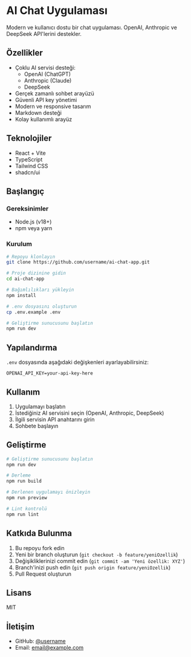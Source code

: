# AI Chat Uygulaması

Modern ve kullanıcı dostu bir chat uygulaması. OpenAI, Anthropic ve DeepSeek API'lerini destekler.

## Özellikler

- Çoklu AI servisi desteği:
  - OpenAI (ChatGPT)
  - Anthropic (Claude)
  - DeepSeek
- Gerçek zamanlı sohbet arayüzü
- Güvenli API key yönetimi
- Modern ve responsive tasarım
- Markdown desteği
- Kolay kullanımlı arayüz

## Teknolojiler

- React + Vite
- TypeScript
- Tailwind CSS
- shadcn/ui

## Başlangıç

### Gereksinimler

- Node.js (v18+)
- npm veya yarn

### Kurulum

```bash
# Repoyu klonlayın
git clone https://github.com/username/ai-chat-app.git

# Proje dizinine gidin
cd ai-chat-app

# Bağımlılıkları yükleyin
npm install

# .env dosyasını oluşturun
cp .env.example .env

# Geliştirme sunucusunu başlatın
npm run dev
```

## Yapılandırma

`.env` dosyasında aşağıdaki değişkenleri ayarlayabilirsiniz:

```env
OPENAI_API_KEY=your-api-key-here
```

## Kullanım

1. Uygulamayı başlatın
2. İstediğiniz AI servisini seçin (OpenAI, Anthropic, DeepSeek)
3. İlgili servisin API anahtarını girin
4. Sohbete başlayın

## Geliştirme

```bash
# Geliştirme sunucusunu başlatın
npm run dev

# Derleme
npm run build

# Derlenen uygulamayı önizleyin
npm run preview

# Lint kontrolü
npm run lint
```

## Katkıda Bulunma

1. Bu repoyu fork edin
2. Yeni bir branch oluşturun (`git checkout -b feature/yeniOzellik`)
3. Değişikliklerinizi commit edin (`git commit -am 'Yeni özellik: XYZ'`)
4. Branch'inizi push edin (`git push origin feature/yeniOzellik`)
5. Pull Request oluşturun

## Lisans

MIT

## İletişim

- GitHub: [@username](https://github.com/username)
- Email: email@example.com

